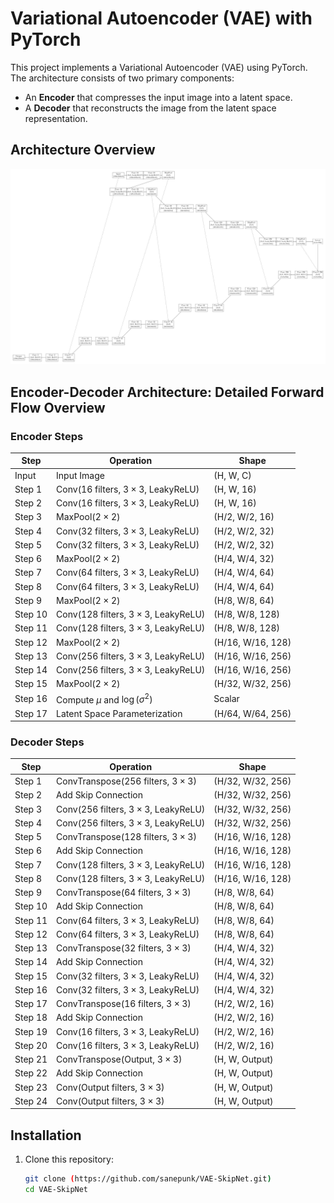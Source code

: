 # Variational Autoencoder (VAE) with PyTorch

This project implements a Variational Autoencoder (VAE) using PyTorch. The architecture consists of two primary components:
- An **Encoder** that compresses the input image into a latent space.
- A **Decoder** that reconstructs the image from the latent space representation.

## Architecture Overview
![Architecture Diagram](VAE-architecture.jpg)

## Encoder-Decoder Architecture: Detailed Forward Flow Overview

### Encoder Steps

| Step    | Operation                                   | Shape              |
|---------|---------------------------------------------|--------------------|
| Input   | Input Image                                 | (H, W, C)          |
| Step 1  | Conv(16 filters, $3 \times 3$, LeakyReLU)   | (H, W, 16)         |
| Step 2  | Conv(16 filters, $3 \times 3$, LeakyReLU)   | (H, W, 16)         |
| Step 3  | MaxPool($2 \times 2$)                       | (H/2, W/2, 16)     |
| Step 4  | Conv(32 filters, $3 \times 3$, LeakyReLU)   | (H/2, W/2, 32)     |
| Step 5  | Conv(32 filters, $3 \times 3$, LeakyReLU)   | (H/2, W/2, 32)     |
| Step 6  | MaxPool($2 \times 2$)                       | (H/4, W/4, 32)     |
| Step 7  | Conv(64 filters, $3 \times 3$, LeakyReLU)   | (H/4, W/4, 64)     |
| Step 8  | Conv(64 filters, $3 \times 3$, LeakyReLU)   | (H/4, W/4, 64)     |
| Step 9  | MaxPool($2 \times 2$)                       | (H/8, W/8, 64)     |
| Step 10 | Conv(128 filters, $3 \times 3$, LeakyReLU)  | (H/8, W/8, 128)    |
| Step 11 | Conv(128 filters, $3 \times 3$, LeakyReLU)  | (H/8, W/8, 128)    |
| Step 12 | MaxPool($2 \times 2$)                       | (H/16, W/16, 128)  |
| Step 13 | Conv(256 filters, $3 \times 3$, LeakyReLU)  | (H/16, W/16, 256)  |
| Step 14 | Conv(256 filters, $3 \times 3$, LeakyReLU)  | (H/16, W/16, 256)  |
| Step 15 | MaxPool($2 \times 2$)                       | (H/32, W/32, 256)  |
| Step 16 | Compute $\mu$ and $\log(\sigma^2)$          | Scalar             |
| Step 17 | Latent Space Parameterization               | (H/64, W/64, 256)  |

### Decoder Steps

| Step    | Operation                                   | Shape              |
|---------|---------------------------------------------|--------------------|
| Step 1  | ConvTranspose(256 filters, $3 \times 3$)    | (H/32, W/32, 256)  |
| Step 2  | Add Skip Connection                         | (H/32, W/32, 256)  |
| Step 3  | Conv(256 filters, $3 \times 3$, LeakyReLU)  | (H/32, W/32, 256)  |
| Step 4  | Conv(256 filters, $3 \times 3$, LeakyReLU)  | (H/32, W/32, 256)  |
| Step 5  | ConvTranspose(128 filters, $3 \times 3$)    | (H/16, W/16, 128)  |
| Step 6  | Add Skip Connection                         | (H/16, W/16, 128)  |
| Step 7  | Conv(128 filters, $3 \times 3$, LeakyReLU)  | (H/16, W/16, 128)  |
| Step 8  | Conv(128 filters, $3 \times 3$, LeakyReLU)  | (H/16, W/16, 128)  |
| Step 9  | ConvTranspose(64 filters, $3 \times 3$)     | (H/8, W/8, 64)     |
| Step 10 | Add Skip Connection                         | (H/8, W/8, 64)     |
| Step 11 | Conv(64 filters, $3 \times 3$, LeakyReLU)   | (H/8, W/8, 64)     |
| Step 12 | Conv(64 filters, $3 \times 3$, LeakyReLU)   | (H/8, W/8, 64)     |
| Step 13 | ConvTranspose(32 filters, $3 \times 3$)     | (H/4, W/4, 32)     |
| Step 14 | Add Skip Connection                         | (H/4, W/4, 32)     |
| Step 15 | Conv(32 filters, $3 \times 3$, LeakyReLU)   | (H/4, W/4, 32)     |
| Step 16 | Conv(32 filters, $3 \times 3$, LeakyReLU)   | (H/4, W/4, 32)     |
| Step 17 | ConvTranspose(16 filters, $3 \times 3$)     | (H/2, W/2, 16)     |
| Step 18 | Add Skip Connection                         | (H/2, W/2, 16)     |
| Step 19 | Conv(16 filters, $3 \times 3$, LeakyReLU)   | (H/2, W/2, 16)     |
| Step 20 | Conv(16 filters, $3 \times 3$, LeakyReLU)   | (H/2, W/2, 16)     |
| Step 21 | ConvTranspose(Output, $3 \times 3$)         | (H, W, Output)     |
| Step 22 | Add Skip Connection                         | (H, W, Output)     |
| Step 23 | Conv(Output filters, $3 \times 3$)          | (H, W, Output)     |
| Step 24 | Conv(Output filters, $3 \times 3$)          | (H, W, Output)     |

## Installation

1. Clone this repository:
   ```bash
   git clone (https://github.com/sanepunk/VAE-SkipNet.git)
   cd VAE-SkipNet

